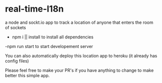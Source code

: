 # real-time-l18n
a node and sockt.io app to track a location of anyone that enters the room of sockets
 - npm i || install to install all dependencies 
 
 -npm run start to start developement server
 
 
 You can also automatically deploy this location app to heroku (it already has config files)
 
 Please feel free to make your PR's if you have anything to change to make better this simple app.
